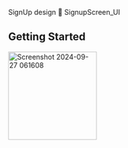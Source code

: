 SignUp design 🎨 SignupScreen_UI



## Getting Started

<img width="179" alt="Screenshot 2024-09-27 061608" src="https://github.com/user-attachments/assets/b05b4dc1-70c4-4adb-b2ff-3011cc9a0f73">
